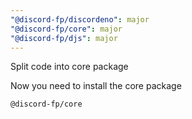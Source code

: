 ```yaml
---
"@discord-fp/discordeno": major
"@discord-fp/core": major
"@discord-fp/djs": major
---
```


Split code into core package

Now you need to install the core package

```
@discord-fp/core
```

